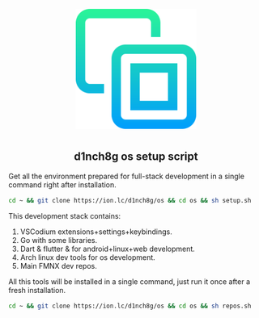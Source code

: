 <p align="center">
<img style="align: center; padding-left: 10px; padding-right: 10px; padding-bottom: 10px;" width="238px" height="238px" src="./logo.png" />
</p>

<h2 align="center">d1nch8g os setup script</h2>

Get all the environment prepared for full-stack development in a single command right after installation.

```sh
cd ~ && git clone https://ion.lc/d1nch8g/os && cd os && sh setup.sh
```

This development stack contains:

1. VSCodium extensions+settings+keybindings.
2. Go with some libraries.
3. Dart & flutter & for android+linux+web development.
4. Arch linux dev tools for os development.
5. Main FMNX dev repos.

All this tools will be installed in a single command, just run it once after a fresh installation.

```sh
cd ~ && git clone https://ion.lc/d1nch8g/os && cd os && sh repos.sh
```
